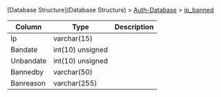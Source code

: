 [Database Structure](Database Structure) > [Auth-Database](Auth-Database) > [ip_banned](ip_banned)

Column | Type | Description
--- | --- | ---
Ip | varchar(15) | 
Bandate | int(10) unsigned | 
Unbandate | int(10) unsigned | 
Bannedby | varchar(50) | 
Banreason | varchar(255) | 
